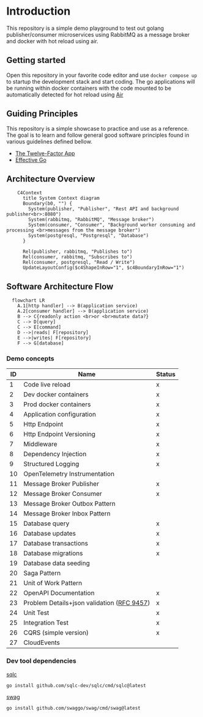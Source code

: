 # Introduction

This repository is a simple demo playground to test out golang publisher/consumer microservices using RabbitMQ as a message broker and docker with hot reload using air.

## Getting started

Open this repository in your favorite code editor and use `docker compose up` to startup the development stack and start coding. The go applications will be running within docker containers with the code mounted to be automatically detected for hot reload using [Air](https://github.com/air-verse/air)

## Guiding Principles

This repository is a simple showcase to practice and use as a reference. The goal is to learn and follow general good software principles found in various guidelines defined bellow.

- [The Twelve-Factor App](https://12factor.net)
- [Effective Go](https://go.dev/doc/effective_go)

## Architecture Overview

```mermaid
    C4Context
      title System Context diagram
      Boundary(b0, "") {
        System(publisher, "Publisher", "Rest API and background publisher<br>:8080")
        System(rabbitmq, "RabbitMQ", "Message broker")
        System(consumer, "Consumer", "Background worker consuming and processing <br>messages from the message broker")
        System(postgresql, "Postgresql", "Database")
      }

      Rel(publisher, rabbitmq, "Publishes to")
      Rel(consumer, rabbitmq, "Subscribes to")
      Rel(consumer, postgresql, "Read / Write")
      UpdateLayoutConfig($c4ShapeInRow="1", $c4BoundaryInRow="1")

```

## Software Architecture Flow

```mermaid
  flowchart LR
    A.1[http handler] --> B(application service)
    A.2[consumer handler] --> B(application service)
    B --> C{readonly action <br>or <br>mutate data?}
    C --> D[query]
    C --> E[command]
    D -->|reads| F[repository]
    E -->|writes| F[repository]
    F --> G[database]
```

### Demo concepts

| ID | Name | Status |
| - | - | - |
| 1 | Code live reload | x |
| 2 | Dev docker containers | x |
| 3 | Prod docker containers | x |
| 4 | Application configuration | x |
| 5 | Http Endpoint | x |
| 6 | Http Endpoint Versioning | x |
| 7 | Middleware | x |
| 8 | Dependency Injection | x |
| 9 | Structured Logging | x |
| 10 | OpenTelemetry Instrumentation | |
| 11 | Message Broker Publisher | x |
| 12 | Message Broker Consumer | x |
| 13 | Message Broker Outbox Pattern | |
| 14 | Message Broker Inbox Pattern | |
| 15 | Database query | x |
| 16 | Database updates | x |
| 17 | Database transactions | x |
| 18 | Database migrations | x |
| 19 | Database data seeding | |
| 20 | Saga Pattern | |
| 21 | Unit of Work Pattern | |
| 22 | OpenAPI Documentation | x |
| 23 | Problem Details+json validation ([RFC 9457](https://datatracker.ietf.org/doc/html/rfc9457)) | x |
| 24 | Unit Test | x |
| 25 | Integration Test | x |
| 26 | CQRS (simple version) | x |
| 27 | CloudEvents |  |

### Dev tool dependencies

[sqlc](https://docs.sqlc.dev/en/latest/index.html)

```shell
go install github.com/sqlc-dev/sqlc/cmd/sqlc@latest
```

[swag](https://github.com/swaggo/swag)

```shell
go install github.com/swaggo/swag/cmd/swag@latest
```
